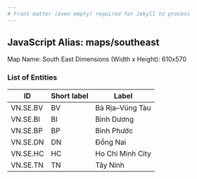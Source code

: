 ```yaml
---
# Front matter (even empty) required for Jekyll to process
---
```


## JavaScript Alias: maps/southeast

Map Name: South East
Dimensions (Width x Height): 610x570





### List of Entities

ID | Short label | Label
---|---|---|
VN.SE.BV|BV|Bà Rịa–Vũng Tàu
VN.SE.BI|BI|Bình Dương
VN.SE.BP|BP|Bình Phước
VN.SE.DN|DN|Đồng Nai
VN.SE.HC|HC|Ho Chi Minh City
VN.SE.TN|TN|Tây Ninh